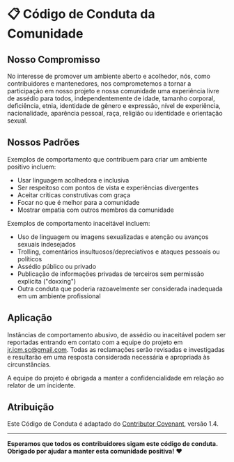 # 📋 Código de Conduta da Comunidade

## Nosso Compromisso

No interesse de promover um ambiente aberto e acolhedor, nós, como contribuidores e mantenedores, nos comprometemos a tornar a participação em nosso projeto e nossa comunidade uma experiência livre de assédio para todos, independentemente de idade, tamanho corporal, deficiência, etnia, identidade de gênero e expressão, nível de experiência, nacionalidade, aparência pessoal, raça, religião ou identidade e orientação sexual.

## Nossos Padrões

Exemplos de comportamento que contribuem para criar um ambiente positivo incluem:

- Usar linguagem acolhedora e inclusiva
- Ser respeitoso com pontos de vista e experiências divergentes
- Aceitar críticas construtivas com graça
- Focar no que é melhor para a comunidade
- Mostrar empatia com outros membros da comunidade

Exemplos de comportamento inaceitável incluem:

- Uso de linguagem ou imagens sexualizadas e atenção ou avanços sexuais indesejados
- Trolling, comentários insultuosos/depreciativos e ataques pessoais ou políticos
- Assédio público ou privado
- Publicação de informações privadas de terceiros sem permissão explícita ("doxxing")
- Outra conduta que poderia razoavelmente ser considerada inadequada em um ambiente profissional

## Aplicação

Instâncias de comportamento abusivo, de assédio ou inaceitável podem ser reportadas entrando em contato com a equipe do projeto em jr.icm.sc@gmail.com. Todas as reclamações serão revisadas e investigadas e resultarão em uma resposta considerada necessária e apropriada às circunstâncias.

A equipe do projeto é obrigada a manter a confidencialidade em relação ao relator de um incidente.

## Atribuição

Este Código de Conduta é adaptado do [Contributor Covenant](https://www.contributor-covenant.org), versão 1.4.

---

**Esperamos que todos os contribuidores sigam este código de conduta. Obrigado por ajudar a manter esta comunidade positiva!** ❤️
